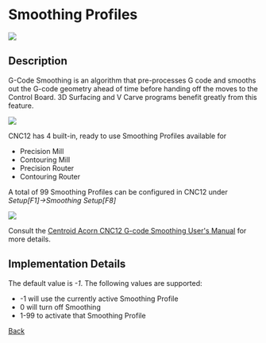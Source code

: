 # Smoothing Profiles

![](/images/pp053.PNG)

## Description
G-Code Smoothing is an algorithm that pre-processes G code and smooths out the G-code geometry ahead of time before handing off the moves to the Control Board. 
3D Surfacing and V Carve programs benefit greatly from this feature.

![](/images/pp055.PNG)

CNC12 has 4 built-in, ready to use Smoothing Profiles available for

* Precision Mill
* Contouring Mill
* Precision Router
* Contouring Router

A total of 99 Smoothing Profiles can be configured in CNC12 under *Setup[F1]->Smoothing Setup[F8]*

![](/images/pp054.PNG)

Consult the [Centroid Acorn CNC12 G-code Smoothing User's Manual](https://www.centroidcnc.com/centroid_diy/downloads/acorn_documentation/acorn_gcode_smoothing_users_manual.pdf) for more details.


## Implementation Details
The default value is *-1*. The following values are supported:

* -1   will use the currently active Smoothing Profile
* 0    will turn off Smoothing
* 1-99 to activate that Smoothing Profile


[Back](index.md)